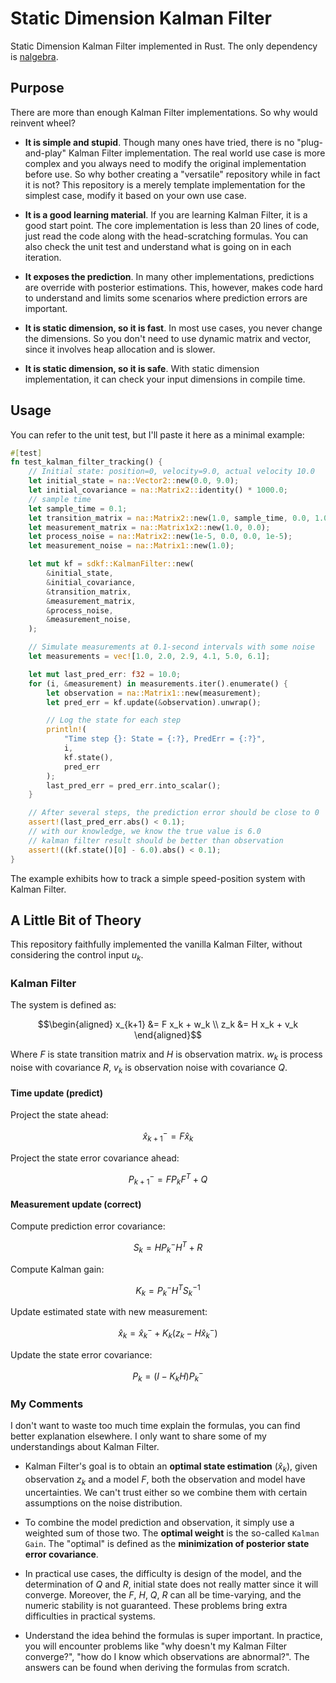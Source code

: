 # Static Dimension Kalman Filter

Static Dimension Kalman Filter implemented in Rust. The only dependency is [nalgebra](https://github.com/dimforge/nalgebra).

## Purpose

There are more than enough Kalman Filter implementations. So why would reinvent wheel?

- **It is simple and stupid**. Though many ones have tried, there is no "plug-and-play" Kalman Filter implementation. The real world use case is more complex and you always need to modify the original implementation before use. So why bother creating a "versatile" repository while in fact it is not? This repository is a merely template implementation for the simplest case, modify it based on your own use case.

- **It is a good learning material**. If you are learning Kalman Filter, it is a good start point. The core implementation is less than 20 lines of code, just read the code along with the head-scratching formulas. You can also check the unit test and understand what is going on in each iteration.

- **It exposes the prediction**. In many other implementations, predictions are override with posterior estimations. This, however, makes code hard to understand and limits some scenarios where prediction errors are important.

- **It is static dimension, so it is fast**. In most use cases, you never change the dimensions. So you don't need to use dynamic matrix and vector, since it involves heap allocation and is slower.

- **It is static dimension, so it is safe**. With static dimension implementation, it can check your input dimensions in compile time.

## Usage

You can refer to the unit test, but I'll paste it here as a minimal example:

```rust
#[test]
fn test_kalman_filter_tracking() {
    // Initial state: position=0, velocity=9.0, actual velocity 10.0
    let initial_state = na::Vector2::new(0.0, 9.0);
    let initial_covariance = na::Matrix2::identity() * 1000.0;
    // sample time
    let sample_time = 0.1;
    let transition_matrix = na::Matrix2::new(1.0, sample_time, 0.0, 1.0);
    let measurement_matrix = na::Matrix1x2::new(1.0, 0.0);
    let process_noise = na::Matrix2::new(1e-5, 0.0, 0.0, 1e-5);
    let measurement_noise = na::Matrix1::new(1.0);

    let mut kf = sdkf::KalmanFilter::new(
        &initial_state,
        &initial_covariance,
        &transition_matrix,
        &measurement_matrix,
        &process_noise,
        &measurement_noise,
    );

    // Simulate measurements at 0.1-second intervals with some noise
    let measurements = vec![1.0, 2.0, 2.9, 4.1, 5.0, 6.1];

    let mut last_pred_err: f32 = 10.0;
    for (i, &measurement) in measurements.iter().enumerate() {
        let observation = na::Matrix1::new(measurement);
        let pred_err = kf.update(&observation).unwrap();

        // Log the state for each step
        println!(
            "Time step {}: State = {:?}, PredErr = {:?}",
            i,
            kf.state(),
            pred_err
        );
        last_pred_err = pred_err.into_scalar();
    }

    // After several steps, the prediction error should be close to 0
    assert!(last_pred_err.abs() < 0.1);
    // with our knowledge, we know the true value is 6.0
    // kalman filter result should be better than observation
    assert!((kf.state()[0] - 6.0).abs() < 0.1);
}
```

The example exhibits how to track a simple speed-position system with Kalman Filter.

## A Little Bit of Theory

This repository faithfully implemented the vanilla Kalman Filter, without considering the control input $u_k$.

### Kalman Filter

The system is defined as:

$$\begin{aligned}
x_{k+1} &= F x_k + w_k \\
z_k &= H x_k + v_k
\end{aligned}$$

Where $F$ is state transition matrix and $H$ is observation matrix. $w_k$ is process noise with covariance $R$, $v_k$ is observation noise with covariance $Q$.

#### Time update (predict)

Project the state ahead:

$$ \hat{x}_{k+1}^- = F \hat{x}_k $$

Project the state error covariance ahead:

$$ P_{k+1}^- = F P_k F^T + Q $$

#### Measurement update (correct)

Compute prediction error covariance:

$$ S_k = H P_k^- H^T + R $$

Compute Kalman gain:

$$ K_k = P_k^- H^T S_k^{-1} $$

Update estimated state with new measurement:

$$ \hat{x}_k = \hat{x}_k^- + K_k(z_k - H\hat{x}_k^-) $$

Update the state error covariance:

$$ P_k = (I - K_k H) P_k^- $$


### My Comments

I don't want to waste too much time explain the formulas, you can find better explanation elsewhere. I only want to share some of my understandings about Kalman Filter.

- Kalman Filter's goal is to obtain an **optimal state estimation** ($\hat{x}_k$), given observation $z_k$ and a model $F$, both the observation and model have uncertainties. We can't trust either so we combine them with certain assumptions on the noise distribution.

- To combine the model prediction and observation, it simply use a weighted sum of those two. The **optimal weight** is the so-called `Kalman Gain`. The "optimal" is defined as the **minimization of posterior state error covariance**.

- In practical use cases, the difficulty is design of the model, and the determination of $Q$ and $R$, initial state does not really matter since it will converge. Moreover, the $F$, $H$, $Q$, $R$ can all be time-varying, and the numeric stability is not guaranteed. These problems bring extra difficulties in practical systems.

- Understand the idea behind the formulas is super important. In practice, you will encounter problems like "why doesn't my Kalman Filter converge?", "how do I know which observations are abnormal?". The answers can be found when deriving the formulas from scratch.
